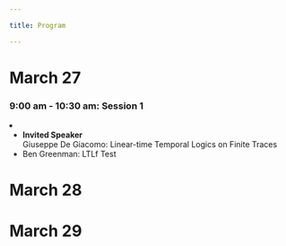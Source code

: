 ```yaml
---

title: Program

---
```


<h1>March 27</h1>


<h3>9:00 am - 10:30 am: Session 1  </h3><li> 
<ul role="list">
    <li> <b>Invited Speaker</b><br>
    	Giuseppe De Giacomo: Linear-time Temporal Logics on Finite Traces</li>
    <li>Ben Greenman: LTLf Test </li>

</ul>

<h1>March 28</h1>

<h1>March 29</h1>